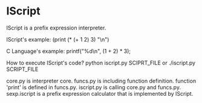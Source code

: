 IScript
=======

IScript is a prefix expression interpreter.

IScript's example:
    (print (* (+ 1 2) 3) "\n")

C Language's example:
    printf("%d\n", (1 + 2) * 3);

How to execute IScript's code?
    python iscript.py SCIPRT_FILE
    or
    ./iscript.py SCRIPT_FILE

core.py is interpreter core.
funcs.py is including function definition. function 'print' is defined in funcs.py.
iscript.py is calling core.py and funcs.py.
sexp.iscript is a prefix expression calculator that is implemented by IScript.

